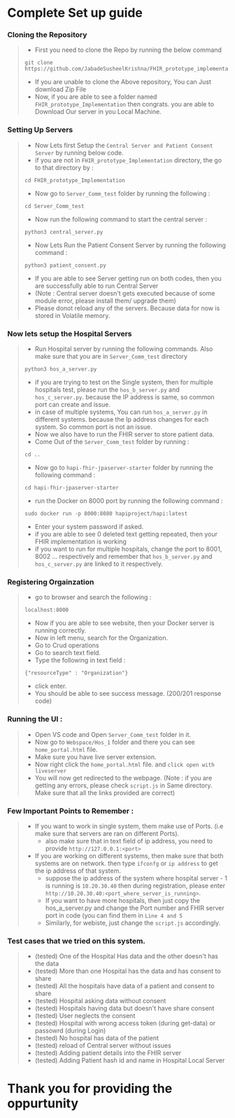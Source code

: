 # Complete Set up guide

### Cloning the Repository
> - First you need to clone the Repo by running the below command
> ```
> git clone https://github.com/JabadeSusheelKrishna/FHIR_prototype_implementation.git
> ```
> - If you are unable to clone the Above repository, You can Just download Zip File
> - Now, if you are able to see a folder named `FHIR_prototype_Implementation` then congrats. you are able to Download Our server in you Local Machine.

### Setting Up Servers
> - Now Lets first Setup the `Central Server and Patient Consent Server` by running below code.
> - if you are not in `FHIR_prototype_Implementation` directory, the go to that directory by :
> ```
> cd FHIR_prototype_Implementation
> ```
> - Now go to `Server_Comm_test` folder by running the following : 
> ```
> cd Server_Comm_test
> ```
> - Now run the following command to start the central server : 
> ```
> python3 central_server.py
> ```
> - Now Lets Run the Patient Consent Server by running the following command :
> ```
> python3 patient_consent.py
> ```
> - If you are able to see Server getting run on both codes, then you are successfully able to run Central Server
> - (Note : Central server doesn't gets executed because of some module error, please install them/ upgrade them)
> - Please donot reload any of the servers. Because data for now is stored in Volatile memory.

### Now lets setup the Hospital Servers
> - Run Hospital server by running the following commands. Also make sure that you are in `Server_Comm_test` directory
> ```
> python3 hos_a_server.py
> ```
> - if you are trying to test on the Single system, then for multiple hospitals test, please run the `hos_b_server.py`  and `hos_c_server.py`. because the IP address is same, so common port can create and issue.
> - in case of multiple systems, You can run `hos_a_server.py` in different systems. because the Ip address changes for each system. So common port is not an issue.
> - Now we also have to run the FHIR server to store patient data.
> - Come Out of the `Server_Comm_test` folder by running : 
> ```
> cd ..
> ```
> - Now go to `hapi-fhir-jpaserver-starter` folder by running the following command : 
> ```
> cd hapi-fhir-jpaserver-starter
> ```
> - run the Docker on 8000 port by running the following command : 
> ```
> sudo docker run -p 8000:8080 hapiproject/hapi:latest
> ```
> - Enter your system password if asked.
> - if you are able to see 0 deleted text getting repeated, then your FHIR implementation is working
> - if you want to run for multiple hospitals, change the port to 8001, 8002 ... respectively and remember that `hos_b_server.py` and `hos_c_server.py` are linked to it respectively.

### Registering Orgainzation
> - go to browser and search the following : 
> ```
> localhost:8000
> ```
> - Now if you are able to see website, then your Docker server is running correctly.
> - Now in left menu, search for the Organization.
> - Go to Crud operations
> - Go to search text field.
> - Type the following in text field : 
> ```
> {"resourceType" : "Organization"}
> ```
> - click enter.
> - You should be able to see success message. (200/201 response code)

### Running the UI : 
> - Open VS code and Open `Server_Comm_test` folder in it.
> - Now go to `Webspace/Hos_1` folder and there you can see `home_portal.html` file.
> - Make sure you have live server extension.
> - Now right click the `home_portal.html` file. and `click open with liveserver`
> - You will now get redirected to the webpage.
> (Note : if you are getting any errors, please check `script.js` in Same directory. Make sure that all the links provided are correct)

### Few Important Points to Remember :
> - If you want to work in single system, them make use of Ports. (i.e make sure that servers are ran on different Ports).
>    - also make sure that in text field of ip address, you need to provide `http://127.0.0.1:<port>`
> - If you are working on different systems, then make sure that both systems are on network. then type `ifconfg` or `ip address` to get the ip address of that system.
>    - suppose the ip address of the system where hospital server - 1 is running is `10.20.30.40` then during registration, please enter `http://10.20.30.40:<port_where_server_is_running>`.
>    - If you want to have more hospitals, then just copy the hos_a_server.py and change the Port number and FHIR server port in code (you can find them in `Line 4 and 5`
>    - Similarly, for webiste, just change the `script.js` accordingly.

### Test cases that we tried on this system.
> - (tested) One of the Hospital Has data and the other doesn't has the data
> - (tested) More than one Hospital has the data and has consent to share
> - (tested) All the hospitals have data of a patient and consent to share
> - (tested) Hospital asking data without consent
> - (tested) Hospitals having data but doesn't have share consent
> - (tested) User neglects the consent
> - (tested) Hospital with wrong access token (during get-data) or passowrd (during Login)
> - (tested) No hospital has data of the patient
> - (tested) reload of Central server without issues
> - (tested) Adding patient details into the FHIR server
> - (tested) Adding Patient hash id and name in Hospital Local Server


# Thank you for providing the oppurtunity
